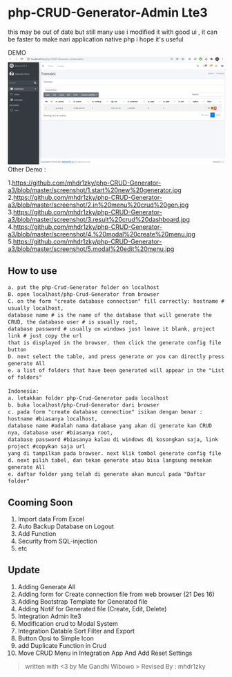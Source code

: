 # php-CRUD-Generator-Admin Lte3

this may be out of date but still many use i modified it with good ui , it can be faster to make nari application native php i hope it's useful

DEMO
![This is an image](https://github.com/mhdr1zky/php-CRUD-Generator-a3/blob/master/screenshot/3.result%20crud%20dashboard.jpg)
Other Demo :

1.https://github.com/mhdr1zky/php-CRUD-Generator-a3/blob/master/screenshot/1.start%20new%20generator.jpg
2.https://github.com/mhdr1zky/php-CRUD-Generator-a3/blob/master/screenshot/2.in%20menu%20crud%20gen.jpg
3.https://github.com/mhdr1zky/php-CRUD-Generator-a3/blob/master/screenshot/3.result%20crud%20dashboard.jpg
4.https://github.com/mhdr1zky/php-CRUD-Generator-a3/blob/master/screenshot/4.%20modal%20create%20menu.jpg
5.https://github.com/mhdr1zky/php-CRUD-Generator-a3/blob/master/screenshot/5.modal%20edit%20menu.jpg

## How to use

```
a. put the php-Crud-Generator folder on localhost
B. open localhost/php-Crud-Generator from browser
C. on the form "create database connection" fill correctly: hostname # usually localhost,
database name # is the name of the database that will generate the CRUD, the database user # is usually root,
database password # usually on windows just leave it blank, project link # just copy the url
that is displayed in the browser. then click the generate config file button
D. next select the table, and press generate or you can directly press generate All
e. a list of folders that have been generated will appear in the "List of folders"

Indonesia:
a. letakkan folder php-Crud-Generator pada localhost
b. buka localhost/php-Crud-Generator dari browser
c. pada form "create database connection" isikan dengan benar : hostname #biasanya localhost, 
database name #adalah nama database yang akan di generate kan CRUD nya, database user #biasanya root,
database password #biasanya kalau di windows di kosongkan saja, link project #copykan saja url
yang di tampilkan pada browser. next klik tombol generate config file
d. next pilih tabel, dan tekan generate atau bisa langsung menekan generate All
e. daftar folder yang telah di generate akan muncul pada "Daftar folder"
```

## Cooming Soon

1. Import data From Excel
2. Auto Backup Database on Logout
3. Add Function
2. Security from SQL-injection
3. etc

## Update

1. Adding Generate All
2. Adding form for Create connection file from web browser (21 Des 16)
3. Adding Bootstrap Template for Generated file
4. Adding Notif for Generated file (Create, Edit, Delete)
5. Integration Admin lte3
6. Modification crud to Modal System
7. Integration Datable Sort Filter and Export
8. Button Opsi to Simple Icon
9. add Duplicate Function in Crud
10. Move CRUD Menu in Integration App And Add Reset Settings

> written with <3 by Me Gandhi Wibowo > Revised By : mhdr1zky
